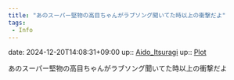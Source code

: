 ```yaml
---
title: "あのスーパー堅物の高目ちゃんがラブソング聞いてた時以上の衝撃だよ"
tags:
 - Info
---
```


date: 2024-12-20T14:08:31+09:00
up:: [Aido_Itsuragi](Bar/Novel/Nacaria/Aido_Itsuragi.md)
up:: [Plot](Bar/Novel/Chaos/Plot.md)

あのスーパー堅物の高目ちゃんがラブソング聞いてた時以上の衝撃だよ